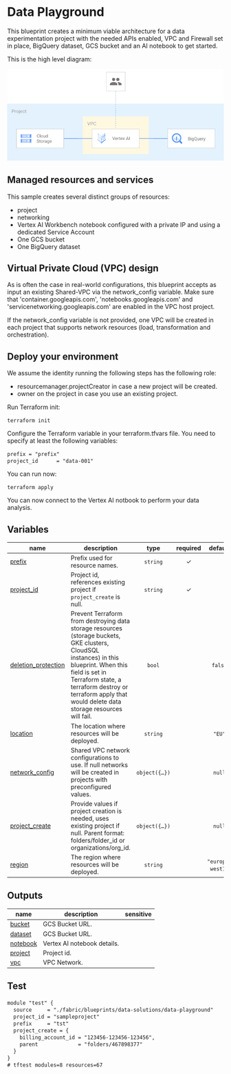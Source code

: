 # Data Playground

This blueprint creates a minimum viable architecture for a data experimentation project with the needed APIs enabled, VPC and Firewall set in place, BigQuery dataset, GCS bucket and an AI notebook to get started.

This is the high level diagram:

![High-level diagram](diagram.png "High-level diagram")

## Managed resources and services

This sample creates several distinct groups of resources:

- project
- networking
- Vertex AI Workbench notebook configured with a private IP and using a dedicated Service Account
- One GCS bucket
- One BigQuery dataset

## Virtual Private Cloud (VPC) design

As is often the case in real-world configurations, this blueprint accepts as input an existing Shared-VPC via the network_config variable. Make sure that 'container.googleapis.com', 'notebooks.googleapis.com' and 'servicenetworking.googleapis.com' are enabled in the VPC host project.

If the network_config variable is not provided, one VPC will be created in each project that supports network resources (load, transformation and orchestration).

## Deploy your environment

We assume the identity running the following steps has the following role:

- resourcemanager.projectCreator in case a new project will be created.
- owner on the project in case you use an existing project.

Run Terraform init:

```
terraform init
```

Configure the Terraform variable in your terraform.tfvars file. You need to specify at least the following variables:

```
prefix = "prefix"
project_id      = "data-001"
```

You can run now:

```
terraform apply
```

You can now connect to the Vertex AI notbook to perform your data analysis.
<!-- BEGIN TFDOC -->
## Variables

| name | description | type | required | default |
|---|---|:---:|:---:|:---:|
| [prefix](variables.tf#L39) | Prefix used for resource names. | <code>string</code> | ✓ |  |
| [project_id](variables.tf#L57) | Project id, references existing project if `project_create` is null. | <code>string</code> | ✓ |  |
| [deletion_protection](variables.tf#L16) | Prevent Terraform from destroying data storage resources (storage buckets, GKE clusters, CloudSQL instances) in this blueprint. When this field is set in Terraform state, a terraform destroy or terraform apply that would delete data storage resources will fail. | <code>bool</code> |  | <code>false</code> |
| [location](variables.tf#L23) | The location where resources will be deployed. | <code>string</code> |  | <code>&#34;EU&#34;</code> |
| [network_config](variables.tf#L29) | Shared VPC network configurations to use. If null networks will be created in projects with preconfigured values. | <code title="object&#40;&#123;&#10;  host_project      &#61; string&#10;  network_self_link &#61; string&#10;  subnet_self_link  &#61; string&#10;&#125;&#41;">object&#40;&#123;&#8230;&#125;&#41;</code> |  | <code>null</code> |
| [project_create](variables.tf#L48) | Provide values if project creation is needed, uses existing project if null. Parent format:  folders/folder_id or organizations/org_id. | <code title="object&#40;&#123;&#10;  billing_account_id &#61; string&#10;  parent             &#61; string&#10;&#125;&#41;">object&#40;&#123;&#8230;&#125;&#41;</code> |  | <code>null</code> |
| [region](variables.tf#L62) | The region where resources will be deployed. | <code>string</code> |  | <code>&#34;europe-west1&#34;</code> |

## Outputs

| name | description | sensitive |
|---|---|:---:|
| [bucket](outputs.tf#L15) | GCS Bucket URL. |  |
| [dataset](outputs.tf#L20) | GCS Bucket URL. |  |
| [notebook](outputs.tf#L25) | Vertex AI notebook details. |  |
| [project](outputs.tf#L33) | Project id. |  |
| [vpc](outputs.tf#L38) | VPC Network. |  |
<!-- END TFDOC -->
## Test

```hcl
module "test" {
  source     = "./fabric/blueprints/data-solutions/data-playground"
  project_id = "sampleproject"
  prefix     = "tst"
  project_create = {
    billing_account_id = "123456-123456-123456",
    parent             = "folders/467898377"
  }
}
# tftest modules=8 resources=67
```
